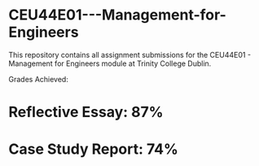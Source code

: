 # CEU44E01---Management-for-Engineers
This repository contains all assignment submissions for the CEU44E01 - Management for Engineers module at Trinity College Dublin.

Grades Achieved:
# Reflective Essay: 87%
# Case Study Report: 74%
# 
